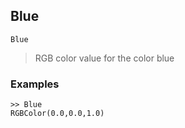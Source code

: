 ## Blue

```
Blue
```

> RGB color value for the color blue

### Examples

```
>> Blue
RGBColor(0.0,0.0,1.0)
```
